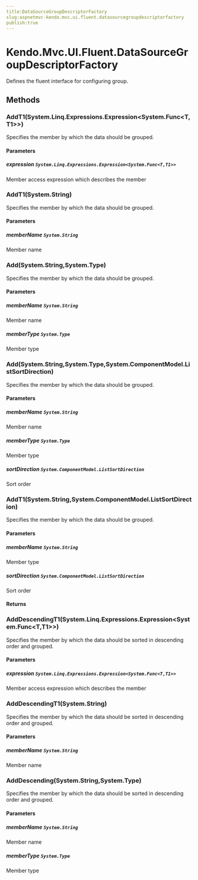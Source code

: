 ```yaml
---
title:DataSourceGroupDescriptorFactory
slug:aspnetmvc-kendo.mvc.ui.fluent.datasourcegroupdescriptorfactory
publish:true
---
```


# Kendo.Mvc.UI.Fluent.DataSourceGroupDescriptorFactory
Defines the fluent interface for configuring group.



## Methods

### AddT1(System.Linq.Expressions.Expression\<System.Func\<T,T1\>\>)
Specifies the member by which the data should be grouped.


#### Parameters

##### expression `System.Linq.Expressions.Expression<System.Func<T,T1>>`
Member access expression which describes the member




### AddT1(System.String)
Specifies the member by which the data should be grouped.


#### Parameters

##### memberName `System.String`
Member name




### Add(System.String,System.Type)
Specifies the member by which the data should be grouped.


#### Parameters

##### memberName `System.String`
Member name

##### memberType `System.Type`
Member type




### Add(System.String,System.Type,System.ComponentModel.ListSortDirection)
Specifies the member by which the data should be grouped.


#### Parameters

##### memberName `System.String`
Member name

##### memberType `System.Type`
Member type

##### sortDirection `System.ComponentModel.ListSortDirection`
Sort order




### AddT1(System.String,System.ComponentModel.ListSortDirection)
Specifies the member by which the data should be grouped.


#### Parameters

##### memberName `System.String`
Member type

##### sortDirection `System.ComponentModel.ListSortDirection`
Sort order



#### Returns



### AddDescendingT1(System.Linq.Expressions.Expression\<System.Func\<T,T1\>\>)
Specifies the member by which the data should be sorted in descending order and grouped.


#### Parameters

##### expression `System.Linq.Expressions.Expression<System.Func<T,T1>>`
Member access expression which describes the member




### AddDescendingT1(System.String)
Specifies the member by which the data should be sorted in descending order and grouped.


#### Parameters

##### memberName `System.String`
Member name




### AddDescending(System.String,System.Type)
Specifies the member by which the data should be sorted in descending order and grouped.


#### Parameters

##### memberName `System.String`
Member name

##### memberType `System.Type`
Member type





